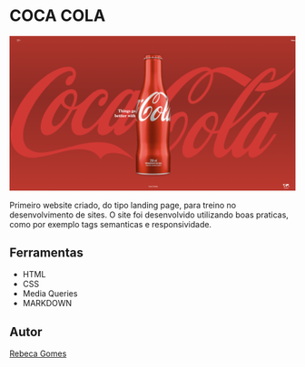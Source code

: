 # COCA COLA
![](./img/coca-cola-preview.png)

Primeiro website criado, do tipo landing page, para treino no desenvolvimento de sites.
O site foi desenvolvido utilizando boas praticas, como por exemplo tags semanticas e responsividade.

## Ferramentas
* HTML
* CSS
* Media Queries
* MARKDOWN

## Autor
[Rebeca Gomes](<https://github.com/rebeca0605>)